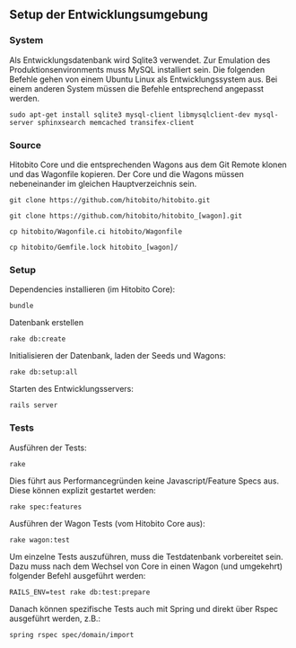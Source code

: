 ## Setup der Entwicklungsumgebung

### System

Als Entwicklungsdatenbank wird Sqlite3 verwendet. Zur Emulation des Produktionsenvironments muss MySQL installiert sein.
Die folgenden Befehle gehen von einem Ubuntu Linux als Entwicklungssystem aus. Bei einem anderen System müssen die Befehle entsprechend angepasst werden.

    sudo apt-get install sqlite3 mysql-client libmysqlclient-dev mysql-server sphinxsearch memcached transifex-client


### Source

Hitobito Core und die entsprechenden Wagons aus dem Git Remote klonen und das Wagonfile kopieren. Der Core und die Wagons müssen nebeneinander im gleichen Hauptverzeichnis sein.

    git clone https://github.com/hitobito/hitobito.git

    git clone https://github.com/hitobito/hitobito_[wagon].git

    cp hitobito/Wagonfile.ci hitobito/Wagonfile

    cp hitobito/Gemfile.lock hitobito_[wagon]/


### Setup

Dependencies installieren (im Hitobito Core):

    bundle

Datenbank erstellen

    rake db:create

Initialisieren der Datenbank, laden der Seeds und Wagons:

    rake db:setup:all

Starten des Entwicklungsservers:

    rails server


### Tests

Ausführen der Tests:

    rake

Dies führt aus Performancegründen keine Javascript/Feature Specs aus. Diese können explizit gestartet werden:

    rake spec:features

Ausführen der Wagon Tests (vom Hitobito Core aus):

    rake wagon:test

Um einzelne Tests auszuführen, muss die Testdatenbank vorbereitet sein. Dazu muss nach dem Wechsel von Core in einen Wagon (und umgekehrt) folgender Befehl ausgeführt werden:

    RAILS_ENV=test rake db:test:prepare

Danach können spezifische Tests auch mit Spring und direkt über Rspec ausgeführt werden, z.B.:

    spring rspec spec/domain/import
